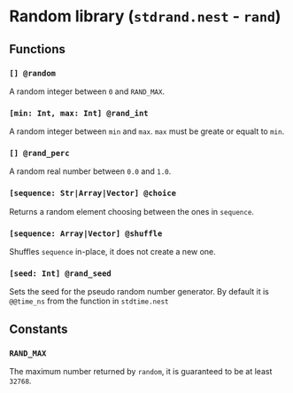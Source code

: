 # Random library (`stdrand.nest` - `rand`)

## Functions

### `[] @random`

A random integer between `0` and `RAND_MAX`.

### `[min: Int, max: Int] @rand_int`

A random integer between `min` and `max`. `max` must be greate or equalt to `min`.

### `[] @rand_perc`

A random real number between `0.0` and `1.0`.

### `[sequence: Str|Array|Vector] @choice`

Returns a random element choosing between the ones in `sequence`.

### `[sequence: Array|Vector] @shuffle`

Shuffles `sequence` in-place, it does not create a new one.

### `[seed: Int] @rand_seed`

Sets the seed for the pseudo random number generator. By default it is
`@@time_ns` from the function in `stdtime.nest`

## Constants

### `RAND_MAX`

The maximum number returned by `random`, it is guaranteed to be at least `32768`.
